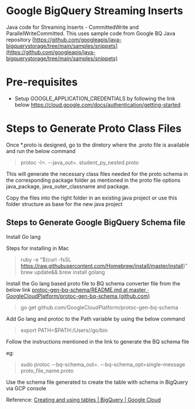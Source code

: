 # Google BigQuery Streaming Inserts

Java code for Streaming Inserts - CommittedWrite and ParallelWriteCommitted. This uses sample code from Google BQ Java repository [https://github.com/googleapis/java-bigquerystorage/tree/main/samples/snippets](https://github.com/googleapis/java-bigquerystorage/tree/main/samples/snippets)


# Pre-requisites

- Setup GOOGLE_APPLICATION_CREDENTIALS by following the link below
https://cloud.google.com/docs/authentication/getting-started

# Steps to Generate Proto Class Files

Once *.proto is designed, go to the diretory where the .proto file is available and run the below command 

> protoc -I=. --java_out=. student_py_nested.proto

This will generate the necessary class files needed for the proto schema in the corresponding package folder as mentioned in the proto file options java_package, java_outer_classname and package.

Copy the files into the right folder in an existing java project or use this folder structure as base for the new java project


## Steps to Generate Google BigQuery Schema file

Install Go lang 

Steps for installing in Mac

> ruby -e "$(curl -fsSL https://raw.githubusercontent.com/Homebrew/install/master/install)"
> brew update&& brew install golang


Install the Go lang based proto file to BQ schema converter file from the below link
[protoc-gen-bq-schema/README.md at master · GoogleCloudPlatform/protoc-gen-bq-schema (github.com)](https://github.com/GoogleCloudPlatform/protoc-gen-bq-schema/blob/master/README.md)
> go get github.com/GoogleCloudPlatform/protoc-gen-bq-schema

Add Go lang and protoc to the Path variable by using the below command

> export PATH=$PATH:/Users/<user-name>/go/bin

Follow the instructions mentioned in the link to generate the BQ schema file

eg: 

> sudo protoc --bq-schema_out=. --bq-schema_opt=single-message proto_file_name.proto

Use the schema file generated to create the table with schema in BigQuery via GCP console

Reference: [Creating and using tables | BigQuery | Google Cloud](https://cloud.google.com/bigquery/docs/tables#creating_an_empty_table_with_a_schema_definition)

